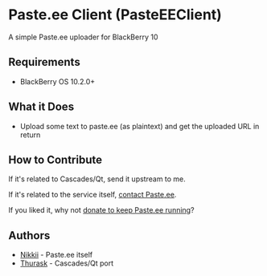 Paste.ee Client (PasteEEClient)
==========
A simple Paste.ee uploader for BlackBerry 10

## Requirements
* BlackBerry OS 10.2.0+

## What it Does
* Upload some text to paste.ee (as plaintext) and get the uploaded URL in return

## How to Contribute
If it's related to Cascades/Qt, send it upstream to me.

If it's related to the service itself, [contact Paste.ee](mailto:contact@paste.ee).

If you liked it, why not [donate to keep Paste.ee running](http://probablyaserver.com/donate)?

## Authors
* [Nikkii](https://github.com/nikkiii) - Paste.ee itself
* [Thurask](https://github.com/thurask) - Cascades/Qt port
